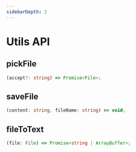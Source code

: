 ```yaml
---
sidebarDepth: 2
---
```


# Utils API

## pickFile
```ts
(accept?: string) => Promise<File>;
```

## saveFile
```ts
(content: string, fileName: string) => void;
```

## fileToText
```ts
(file: File) => Promise<string | ArrayBuffer>;
```